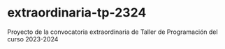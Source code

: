 # extraordinaria-tp-2324
Proyecto de la convocatoria extraordinaria de Taller de Programación del curso 2023-2024
